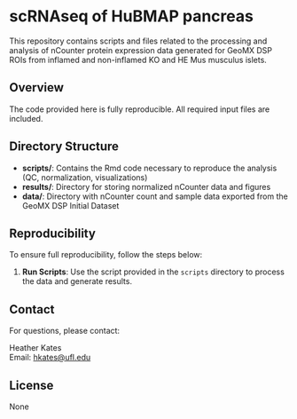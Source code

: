 # scRNAseq of HuBMAP pancreas

This repository contains scripts and files related to the processing and analysis of nCounter protein expression data generated for GeoMX DSP ROIs from inflamed and non-inflamed KO and HE Mus musculus islets.

## Overview

The code provided here is fully reproducible. All required input files are included.

## Directory Structure

- **scripts/**: Contains the Rmd code necessary to reproduce the analysis (QC, normalization, visualizations)
- **results/**: Directory for storing normalized nCounter data and figures
- **data/**: Directory with nCounter count and sample data exported from the GeoMX DSP Initial Dataset 

## Reproducibility

To ensure full reproducibility, follow the steps below:

1. **Run Scripts**: Use the script provided in the `scripts` directory to process the data and generate results.

## Contact

For questions, please contact:

Heather Kates  
Email: [hkates@ufl.edu](mailto:hkates@ufl.edu)

## License

None

